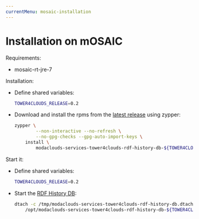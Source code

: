 ```yaml
---
currentMenu: mosaic-installation
---
```


# Installation on mOSAIC

Requirements:
- mosaic-rt-jre-7

Installation:
- Define shared variables:
	```bash
	TOWER4CLOUDS_RELEASE=0.2
	```
- Download and install the rpms from the [latest release](https://github.com/deib-polimi/tower4clouds/releases) using zypper:
	```bash
	zypper \
			--non-interactive --no-refresh \
			--no-gpg-checks --gpg-auto-import-keys \
       	install \
			modaclouds-services-tower4clouds-rdf-history-db-${TOWER4CLOUDS_RELEASE}
	```

Start it:
- Define shared variables:
	```bash
	TOWER4CLOUDS_RELEASE=0.2
	```
- Start the [RDF History DB](rdf-history-db.md):
	```bash
	dtach -c /tmp/modaclouds-services-tower4clouds-rdf-history-db.dtach \
		/opt/modaclouds-services-tower4clouds-rdf-history-db-${TOWER4CLOUDS_RELEASE}/bin/service-run.bash
	```